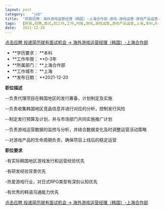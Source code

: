 ```yaml
---
layout:	post
category:	"job"
title:	"网易招聘：海外游戏运营经理（韩国）-上海合作部-游戏-游戏运营-游戏产品运营-上海本科0-3年"
tags:	[网易,招聘,面试,找工作,工作,内推,游戏,游戏运营,游戏产品运营,上海,本科,0-3年]
date:	2021-12-20
---
```


[点击应聘 投递简历就有面试机会 ->  海外游戏运营经理（韩国）-上海合作部](http://mobile.bole.netease.com/bole/boleDetail?id=36561&employeeId=346f03c3cda5f04c&key=all)



- **学历要求： **本科
- **工作年限： **0-3年
- **所属部门： **上海合作部
- **工作城市： **上海
- **发布日期： **2021-12-20



**职位描述**

--负责代理项目在韩国地区的发行筹备，计划制定及实施

--负责收集韩国地区竞品信息并进行对应的分析，控制发行风险

--制定发行预算及计划，并与市场部门共同实施推广计划

--负责游戏运营数据的监控与分析，并结合数据变化及时调整运营活动策略

--对游戏产品的生命周期负责，确保项目上线后的稳定运营



**职位要求**

-有实际韩国地区游戏发行和运营经验优先

-有研发经验背景优先 

-热爱游戏行业，对日式RPG类型有深刻认知优先

-有优秀的韩语沟通能力优先



[点击应聘 投递简历就有面试机会 ->  海外游戏运营经理（韩国）-上海合作部](http://mobile.bole.netease.com/bole/boleDetail?id=36561&employeeId=346f03c3cda5f04c&key=all)
